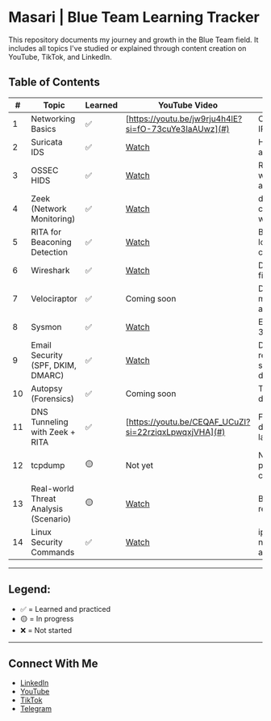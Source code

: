 # Masari | Blue Team Learning Tracker

This repository documents my journey and growth in the Blue Team field. It includes all topics I've studied or explained through content creation on YouTube, TikTok, and LinkedIn.

## Table of Contents

| #  | Topic                                | Learned | YouTube Video | Notes |
|----|--------------------------------------|---------|----------------|-------|
| 1  | Networking Basics                    | ✅       | [https://youtu.be/jw9rju4h4lE?si=fO-73cuYe3IaAUwz](#)      | OSI Model, IP, Ports |
| 2  | Suricata IDS                         | ✅       | [Watch](#)      | HTTP rules, alert testing |
| 3  | OSSEC HIDS                           | ✅       | [Watch](#)      | Rule writing, alerts |
| 4  | Zeek (Network Monitoring)            | ✅       | [Watch](#)      | dns.log, conn.log, weird.log |
| 5  | RITA for Beaconing Detection         | ✅       | [Watch](#)      | Beaconing, long connections |
| 6  | Wireshark                            | ✅       | [Watch](#)      | DNS, TCP, filter use |
| 7  | Velociraptor                         | ✅       | Coming soon     | DFIR, live memory analysis |
| 8  | Sysmon                                | ✅       | [Watch](#)      | Event ID 1, 3, 10 |
| 9  | Email Security (SPF, DKIM, DMARC)    | ✅       | [Watch](#)      | DNS records, spoofing defense |
| 10 | Autopsy (Forensics)                  | ✅       | Coming soon     | Timeline, deleted files |
| 11 | DNS Tunneling with Zeek + RITA       | ✅       | [https://youtu.be/CEQAF_UCuZI?si=22rziqxLpwqxjVHA](#)      | Full detection lab |
| 12 | tcpdump                              | 🟡       | Not yet         | Network packet capture |
| 13 | Real-world Threat Analysis (Scenario)| 🟡       | [Watch](#)      | Blue Team response |
| 14 | Linux Security Commands              | ✅       | [Watch](#)      | iptables, netstat, auditd |

---

## Legend:
- ✅ = Learned and practiced
- 🟡 = In progress
- ❌ = Not started

---

## Connect With Me

- [LinkedIn](https://www.linkedin.com/in/sajad-al-zubaidi-2682b9344?utm_source=share&utm_campaign=share_via&utm_content=profile&utm_medium=android_app)
- [YouTube](https://www.youtube.com/channel/UCSQqNmhfxmDQjovFPm90dag)
- [TikTok](https://www.tiktok.com/@birkhoff03?is_from_webapp=1&sender_device=pc)
- [Telegram](https://t.me/BIRKHOFF03)
